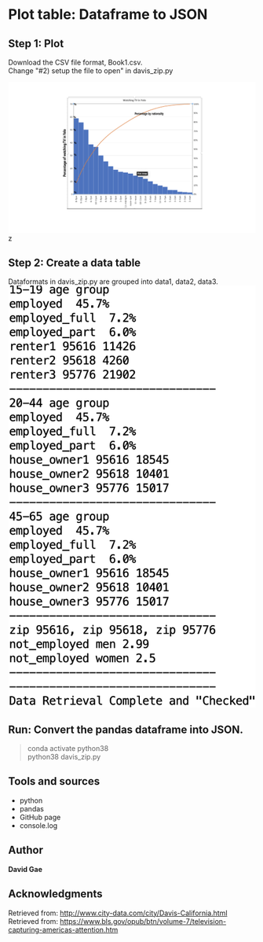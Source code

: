 # Plot table: Dataframe to JSON


## Step 1: Plot

Download the CSV file format, Book1.csv. <br>
Change "#2) setup the file to open" in davis_zip.py <br>

![Figure 1](https://github.com/ddgae2/collect_census/blob/main/Figure1.png)z <br>

## Step 2: Create a data table

Dataformats in davis_zip.py are grouped into data1, data2, data3. <br>
![Figure 2](https://github.com/ddgae2/collect_census/blob/main/figure2.png) <br>

## Run: Convert the pandas dataframe into JSON.
> conda activate python38 <br>
> python38 davis_zip.py


## Tools and sources

* python
* pandas
* GitHub page
* console.log


## Author

**David Gae**

## Acknowledgments
Retrieved from: http://www.city-data.com/city/Davis-California.html <br>
Retrieved from: https://www.bls.gov/opub/btn/volume-7/television-capturing-americas-attention.htm
